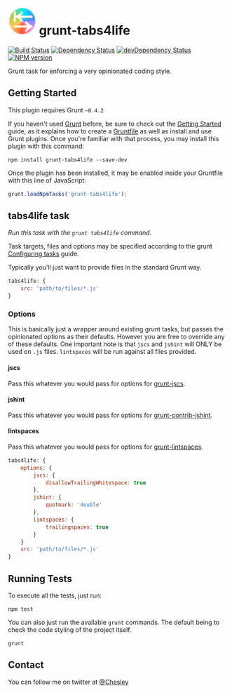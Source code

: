 ![App Logo](https://raw.githubusercontent.com/chesleybrown/grunt-tabs4life/master/media/logo-small.png) grunt-tabs4life
=========================
[![Build Status](https://travis-ci.org/chesleybrown/grunt-tabs4life.svg?branch=master)](https://travis-ci.org/chesleybrown/grunt-tabs4life)
[![Dependency Status](https://david-dm.org/chesleybrown/grunt-tabs4life.svg)](https://david-dm.org/chesleybrown/grunt-tabs4life)
[![devDependency Status](https://david-dm.org/chesleybrown/grunt-tabs4life/dev-status.svg)](https://david-dm.org/chesleybrown/grunt-tabs4life#info=devDependencies)
[![NPM version](https://badge.fury.io/js/grunt-tabs4life.svg)](http://badge.fury.io/js/grunt-tabs4life)

Grunt task for enforcing a very opinionated coding style.

## Getting Started
This plugin requires Grunt `~0.4.2`

If you haven't used [Grunt](http://gruntjs.com/) before, be sure to check out the [Getting Started](http://gruntjs.com/getting-started) guide, as it explains how to create a [Gruntfile](http://gruntjs.com/sample-gruntfile) as well as install and use Grunt plugins. Once you're familiar with that process, you may install this plugin with this command:

```shell
npm install grunt-tabs4life --save-dev
```

Once the plugin has been installed, it may be enabled inside your Gruntfile with this line of JavaScript:

```js
grunt.loadNpmTasks('grunt-tabs4life');
```

## tabs4life task
_Run this task with the `grunt tabs4life` command._

Task targets, files and options may be specified according to the grunt [Configuring tasks](http://gruntjs.com/configuring-tasks) guide.

Typically you'll just want to provide files in the standard Grunt way.

```js
tabs4life: {
	src: 'path/to/files/*.js'
}
```

### Options
This is basically just a wrapper around existing grunt tasks, but passes the
opinionated options as their defaults. However you are free to override any
of these defaults. One important note is that `jscs` and `jshint` will ONLY be
used on `.js` files. `lintspaces` will be run against all files provided.

#### jscs
Pass this whatever you would pass for options for [grunt-jscs](https://github.com/jscs-dev/grunt-jscs).

#### jshint
Pass this whatever you would pass for options for [grunt-contrib-jshint](https://github.com/gruntjs/grunt-contrib-jshint).

#### lintspaces
Pass this whatever you would pass for options for [grunt-lintspaces](https://github.com/schorfES/grunt-lintspaces).

```js
tabs4life: {
	options: {
		jscs: {
			disallowTrailingWhitespace: true
		},
		jshint: {
			quotmark: 'double'
		},
		lintspaces: {
			trailingspaces: true
		}
	}
	src: 'path/to/files/*.js'
}
```

## Running Tests
To execute all the tests, just run:

```
npm test
```

You can also just run the available `grunt` commands. The default
being to check the code styling of the project itself.

```
grunt
```

## Contact
You can follow me on twitter at [@Chesley](https://twitter.com/Chesley)
